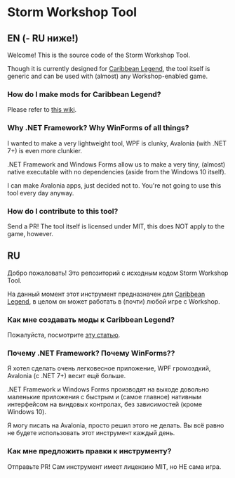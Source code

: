 # Storm Workshop Tool

## EN (- RU ниже!)

Welcome! This is the source code of the Storm Workshop Tool.

Though it is currently designed for [Caribbean Legend](https://store.steampowered.com/app/2230980/Caribbean_Legend/), the tool itself is generic and can be used with (almost) any Workshop-enabled game.

### How do I make mods for Caribbean Legend?

Please refer to [this wiki](https://github.com/nkrapivin/stormworkshoptool/wiki).

### Why .NET Framework? Why WinForms of all things?

I wanted to make a very lightweight tool, WPF is clunky, Avalonia (with .NET 7+) is even more clunkier.

.NET Framework and Windows Forms allow us to make a very tiny, (almost) native executable with no dependencies (aside from the Windows 10 itself).

I can make Avalonia apps, just decided not to. You're not going to use this tool every day anyway.

### How do I contribute to this tool?

Send a PR! The tool itself is licensed under MIT, this does NOT apply to the game, however.

## RU

Добро пожаловать! Это репозиторий с исходным кодом Storm Workshop Tool.

На данный момент этот инструмент предназначен для [Caribbean Legend](https://store.steampowered.com/app/2230980/Caribbean_Legend/), в целом он может работать в (почти) любой игре с Workshop.

### Как мне создавать моды к Caribbean Legend?

Пожалуйста, посмотрите [эту статью](https://github.com/nkrapivin/stormworkshoptool/wiki/%D0%A1%D0%BE%D0%B7%D0%B4%D0%B0%D0%BD%D0%B8%D0%B5-%D0%BC%D0%BE%D0%B4%D0%BE%D0%B2-%D0%BA-Caribbean-Legend).

### Почему .NET Framework? Почему WinForms??

Я хотел сделать очень легковесное приложение, WPF громоздкий, Avalonia (с .NET 7+) весит ещё больше.

.NET Framework и Windows Forms производят на выходе довольно маленькие приложения с быстрым и (самое главное) нативным интерфейсом на виндовых контролах, без зависимостей (кроме Windows 10).

Я могу писать на Avalonia, просто решил этого не делать. Вы всё равно не будете использовать этот инструмент каждый день.

### Как мне предложить правки к инструменту?

Отправьте PR! Сам инструмент имеет лицензию MIT, но НЕ сама игра.


